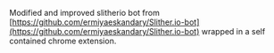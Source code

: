 Modified and improved slitherio bot from [https://github.com/ermiyaeskandary/Slither.io-bot](https://github.com/ermiyaeskandary/Slither.io-bot) wrapped
in a self contained chrome extension.
